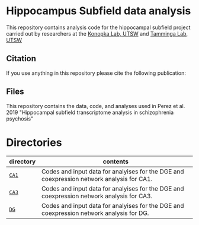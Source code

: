 Hippocampus Subfield data analysis
==========================

This repository contains analysis code for the hippocampal subfield project carried out by researchers at the [Konopka Lab, UTSW](http://konopkalab.org/) and [Tamminga Lab, UTSW](https://www.utsouthwestern.edu/labs/schizophrenia/)

## Citation

If you use anything in this repository please cite the following publication:

## Files
This repository contains the data, code, and analyses used in Perez et al. 2019 "Hippocampal subfield transcriptome analysis in schizophrenia psychosis"

# Directories
| directory | contents | 
| --------- | -------- | 
| [`CA1`](CA1/) | Codes and input data for analyises for the DGE and coexpression network analysis for CA1. |
| [`CA3`](CA3/) | Codes and input data for analyises for the DGE and coexpression network analysis for CA3. |
| [`DG`](DG/) | Codes and input data for analyises for the DGE and coexpression network analysis for DG. | 
 
